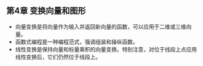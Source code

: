 ## 第4章 变换向量和图形
- 向量变换是将向量作为输入并返回新向量的函数，可以应用于二维或三维向量。
- 函数式编程是一种编程范式，强调组装和操纵函数。
- 线性变换是保持向量和标量乘积的向量变换。特别注意，对位于线段上点应用线性变换后，它们仍然位于线段上。